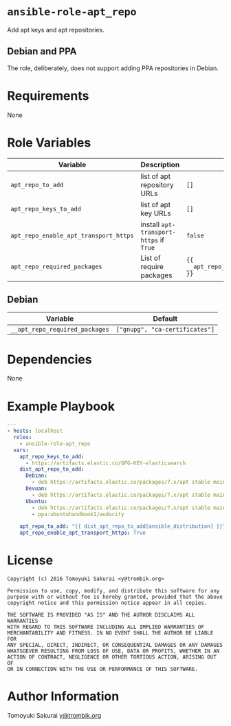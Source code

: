 # `ansible-role-apt_repo`

Add apt keys and apt repositories.

## Debian and PPA

The role, deliberately, does not support adding PPA repositories in Debian.

# Requirements

None

# Role Variables

| Variable | Description | Default |
|----------|-------------|---------|
| `apt_repo_to_add` | list of apt repository URLs | `[]` |
| `apt_repo_keys_to_add` | list of apt key URLs | `[]` |
| `apt_repo_enable_apt_transport_https` | install `apt-transport-https` if `True` | `false` |
| `apt_repo_required_packages`| List of require packages | `{{ __apt_repo_required_packages }}` |

## Debian

| Variable | Default |
|----------|---------|
| `__apt_repo_required_packages` | `["gnupg", "ca-certificates"]` |

# Dependencies

None

# Example Playbook

```yaml
---
- hosts: localhost
  roles:
    - ansible-role-apt_repo
  vars:
    apt_repo_keys_to_add:
      - https://artifacts.elastic.co/GPG-KEY-elasticsearch
    dist_apt_repo_to_add:
      Debian:
        - deb https://artifacts.elastic.co/packages/7.x/apt stable main
      Devuan:
        - deb https://artifacts.elastic.co/packages/7.x/apt stable main
      Ubuntu:
        - deb https://artifacts.elastic.co/packages/7.x/apt stable main
        - ppa:ubuntuhandbook1/audacity

    apt_repo_to_add: "{{ dist_apt_repo_to_add[ansible_distribution] }}"
    apt_repo_enable_apt_transport_https: True
```

# License

```
Copyright (c) 2016 Tomoyuki Sakurai <y@trombik.org>

Permission to use, copy, modify, and distribute this software for any
purpose with or without fee is hereby granted, provided that the above
copyright notice and this permission notice appear in all copies.

THE SOFTWARE IS PROVIDED "AS IS" AND THE AUTHOR DISCLAIMS ALL WARRANTIES
WITH REGARD TO THIS SOFTWARE INCLUDING ALL IMPLIED WARRANTIES OF
MERCHANTABILITY AND FITNESS. IN NO EVENT SHALL THE AUTHOR BE LIABLE FOR
ANY SPECIAL, DIRECT, INDIRECT, OR CONSEQUENTIAL DAMAGES OR ANY DAMAGES
WHATSOEVER RESULTING FROM LOSS OF USE, DATA OR PROFITS, WHETHER IN AN
ACTION OF CONTRACT, NEGLIGENCE OR OTHER TORTIOUS ACTION, ARISING OUT OF
OR IN CONNECTION WITH THE USE OR PERFORMANCE OF THIS SOFTWARE.
```

# Author Information

Tomoyuki Sakurai <y@trombik.org>
